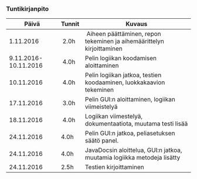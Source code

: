 ### Tuntikirjanpito
Päivä | Tunnit | Kuvaus
--------------- | ----- | ------
1.11.2016 | 2.0h | Aiheen päättäminen, repon tekeminen ja aihemäärittelyn kirjoittaminen
9.11.2016-10.11.2016 | 4.0h | Pelin logiikan koodamisen aloittaminen
10.11.2016 | 4.0h | Pelin logiikan jatkoa, testien koodaaminen, luokkakaavion tekeminen
17.11.2016 | 3.0h | Pelin GUI:n aloittaminen, logiikan viimeistelyä
18.11.2016 | 4.0h |  Logiikan viimestelyä, dokumentaatiota, muutama testi lisää
24.11.2016 | 4.0h | Pelin GUI:n jatkoa, peliasetuksen säätö panel.
24.11.2016 | 4.0h | JavaDocsin aloittelua, GUI:n jatkoa, muutamia logiikka metodeja lisätty
24.11.2016 | 2.5h | Testien kirjoittaminen

